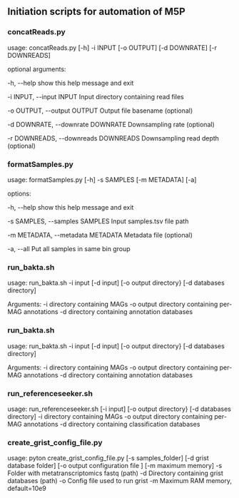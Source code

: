## Initiation scripts for automation of M5P

### concatReads.py

usage: concatReads.py [-h] -i INPUT [-o OUTPUT] [-d DOWNRATE] [-r DOWNREADS]

optional arguments:

  -h, --help            show this help message and exit
  
  -i INPUT, --input INPUT
                        Input directory containing read files
  
  -o OUTPUT, --output OUTPUT
                        Output file basename (optional)
  
  -d DOWNRATE, --downrate DOWNRATE
                        Downsampling rate (optional)
  
  -r DOWNREADS, --downreads DOWNREADS
                        Downsampling read depth (optional)


### formatSamples.py

usage: formatSamples.py [-h] -s SAMPLES [-m METADATA] [-a]

options:
  
  -h, --help            show this help message and exit
  
  -s SAMPLES, --samples SAMPLES
                        Input samples.tsv file path
  
  -m METADATA, --metadata METADATA
                        Metadata file (optional)
  
  -a, --all             Put all samples in same bin group


### run_bakta.sh

usage: run_bakta.sh -i input [-d input] [-o  output directory} [-d databases directory]

Arguments:
    -i                  directory containing MAGs
    -o                  output directory containing per-MAG annotations
    -d                  directory containing annotation databases


### run_bakta.sh

usage: run_bakta.sh -i input [-d input] [-o  output directory} [-d databases directory]

Arguments:
    -i                  directory containing MAGs
    -o                  output directory containing per-MAG annotations
    -d                  directory containing annotation databases


### run_referenceseeker.sh

usage: run_referenceseeker.sh [-i input] [-o  output directory} [-d databases directory]
    -i                  directory containing MAGs
    -o                  output directory containing per-MAG annotations
    -d                  directory containing classification databases
 
 
### create_grist_config_file.py
 
 
usage: pyton create_grist_config_file.py [-s samples_folder] [-d grist database folder] [-o output configuration file ] [-m maximum memory]
    -s                  Folder with metatranscriptomics fastq (path)
    -d                  Directory containing grist databases (path)
    -o                  Config file used to run grist
    -m                  Maximum RAM memory, default=10e9

